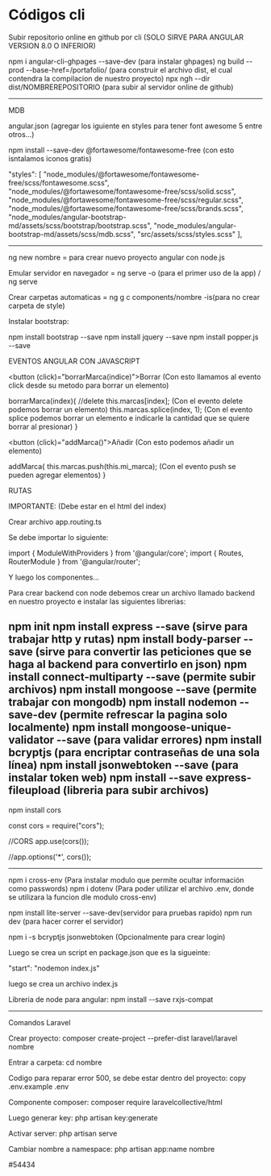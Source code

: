 # Códigos cli

Subir repositorio online en github por cli (SOLO SIRVE PARA ANGULAR VERSION 8.0 O INFERIOR)

npm i angular-cli-ghpages --save-dev (para instalar ghpages)
ng build --prod --base-href=/portafolio/ (para construir el archivo dist, el cual contendra la compilacion de nuestro proyecto)
npx ngh --dir dist/NOMBREREPOSITORIO (para subir al servidor online de github)

----------------------------------------------------------------------------------------------------------------------------------
MDB 

angular.json (agregar los iguiente en styles para tener font awesome 5 entre otros...)

npm install --save-dev @fortawesome/fontawesome-free (con esto isntalamos iconos gratis)

"styles": [
              "node_modules/@fortawesome/fontawesome-free/scss/fontawesome.scss",
              "node_modules/@fortawesome/fontawesome-free/scss/solid.scss",
              "node_modules/@fortawesome/fontawesome-free/scss/regular.scss",
              "node_modules/@fortawesome/fontawesome-free/scss/brands.scss",
              "node_modules/angular-bootstrap-md/assets/scss/bootstrap/bootstrap.scss",
              "node_modules/angular-bootstrap-md/assets/scss/mdb.scss",
              "src/assets/scss/styles.scss"
            ],

-----------------------------------------------------------------------------------------------------------------------------------

ng new nombre = para crear nuevo proyecto angular con node.js

Emular servidor en navegador = ng serve -o (para el primer uso de la app) / ng serve



Crear carpetas automaticas = ng g c components/nombre
							-is(para no crear carpeta de style)

Instalar bootstrap:

npm install bootstrap --save
npm install jquery --save
npm install popper.js --save

EVENTOS ANGULAR CON JAVASCRIPT

<button (click)="borrarMarca(indice)">Borrar</button> (Con esto llamamos al evento click desde su metodo para borrar un elemento)

borrarMarca(index){
	//delete this.marcas[index]; (Con el evento delete podemos borrar un elemento)
	this.marcas.splice(index, 1); (Con el evento splice podemos borrar un elemento e indicarle la cantidad que se quiere borrar al presionar)
}

<button (click)="addMarca()">Añadir</button> (Con esto podemos añadir un elemento)

addMarca{
	this.marcas.push(this.mi_marca); (Con el evento push se pueden agregar elementos)
}

RUTAS

IMPORTANTE: <base href="/"> (Debe estar en el html del index)

Crear archivo app.routing.ts

Se debe importar lo siguiente:

import { ModuleWithProviders } from '@angular/core';
import { Routes, RouterModule } from '@angular/router';

Y luego los componentes...

Para crear backend con node debemos crear un archivo llamado backend en nuestro proyecto e instalar las siguientes librerias:

npm init
npm install express --save (sirve para trabajar http y rutas)
npm install body-parser --save (sirve para convertir las peticiones que se haga al backend para convertirlo en json)
npm install connect-multiparty --save (permite subir archivos)
npm install mongoose --save (permite trabajar con mongodb)
npm install nodemon --save-dev (permite refrescar la pagina solo localmente)
npm install mongoose-unique-validator --save (para validar errores)
npm install bcryptjs (para encriptar contraseñas de una sola línea)
npm install jsonwebtoken --save (para instalar token web)
npm install --save express-fileupload (libreria para subir archivos)
---------------------------------------------------------------------------------------------------------------------------
npm install cors

const cors = require("cors");

//CORS
app.use(cors());

//app.options('*', cors());

---------------------------------------------------------------------------------------------------------------------------

npm i cross-env (Para instalar modulo que permite ocultar información como passwords)
npm i dotenv (Para poder utilizar el archivo .env, donde se utilizara la funcion dle modulo cross-env)

npm install lite-server --save-dev(servidor para pruebas rapido)
npm run dev (para hacer correr el servidor)

npm i -s bcryptjs jsonwebtoken (Opcionalmente para crear login)

Luego se crea un script en package.json que es la sigueinte:

"start": "nodemon index.js"

luego se crea un archivo index.js

Libreria de node para angular: npm install --save rxjs-compat 

----------------------------------------------------------------------------------------------------------------------------------

Comandos Laravel

Crear proyecto: composer create-project --prefer-dist laravel/laravel nombre

Entrar a carpeta: cd nombre

Codigo para reparar error 500, se debe estar dentro del proyecto: copy .env.example .env

Componente composer: composer require laravelcollective/html

Luego generar key: php artisan key:generate

Activar server: php artisan serve

Cambiar nombre a namespace: php artisan app:name nombre

#54434
